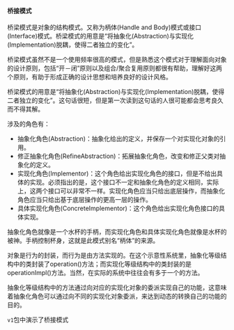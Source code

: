 #### 桥接模式
桥梁模式是对象的结构模式。又称为柄体(Handle and Body)模式或接口(Interface)模式。桥梁模式的用意是“将抽象化(Abstraction)与实现化(Implementation)脱耦，使得二者独立的变化”。

桥梁模式虽然不是一个使用频率很高的模式，但是熟悉这个模式对于理解面向对象的设计原则，包括“开－闭”原则以及组合/聚合复用原则都很有帮助，理解好这两个原则，有助于形成正确的设计思想和培养良好的设计风格。

桥梁模式的用意是“将抽象化(Abstraction)与实现化(Implementation)脱耦，使得二者独立的变化”。这句话很短，但是第一次读到这句话的人很可能都会思考良久而不得其解。

涉及的角色有：
* 抽象化角色(Abstraction)：抽象化给出的定义，并保存一个对实现化对象的引用。
* 修正抽象化角色(RefineAbstraction)：拓展抽象化角色，改变和修正父类对抽象化的定义。
* 实现化角色(Implementor)：这个角色给出实现化角色的接口，但是不给出具体的实现。必须指出的是，这个接口不一定和抽象化角色的定义相同，实际上，这两个接口可以非常不一样。实现化角色应当只给出底层操作，而抽象化角色应当只给出基于底层操作的更高一层的操作。
* 具体实现化角色(ConcreteImplementor)：这个角色给出实现化角色接口的具体实现。


抽象化角色就像是一个水杯的手柄，而实现化角色和具体实现化角色就像是水杯的被神。手柄控制杯身，这就是此模式别名“柄体”的来源。

对象是行为的封装，而行为是由方法实现的。在这个示意性系统里，抽象化等级结构中的类封装了operation()方法；而实现化等级结构中的类封装的是operationImpl()方法。当然，在实际的系统中往往会有多于一个的方法。

抽象化等级结构中的方法通过向对应的实现化对象的委派实现自己的功能，这意味着抽象化角色可以通过向不同的实现化对象委派，来达到动态的转换自己的功能的目的。

`v1`包中演示了桥接模式
